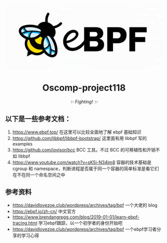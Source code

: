 <!-- markdownlint-disable MD033 MD041 -->
<p align="center">
  <a href=""><img src="https://github.com/OScomp-proj118/Oscomp-project118/blob/main/img/logo.png?raw=true" alt="ebpf"></a>
</p>

<div align="center">

# Oscomp-project118

<!-- prettier-ignore-start -->
<!-- markdownlint-disable-next-line MD036 -->
_✨ Fighting! ✨_
<!-- prettier-ignore-end -->

</div>

## 以下是一些参考文档：

1. https://www.ebpf.top/ 在这里可以比较全面地了解 ebpf 基础知识 
2. https://github.com/libbpf/libbpf-bootstrap/ 这里面有用 libbpf 写的 examples 
3. https://github.com/iovisor/bcc BCC 工具。不过 BCC 的可移植性和开销不如 libbpf 
4. https://www.youtube.com/watch?v=sK5i-N34im8 容器的技术基础是 cgroup 和 namespace，判断进程是否属于同一个容器的简单标准是看它们在不在同一个命名空间之中

## 参考资料

-   https://davidlovezoe.club/wordpress/archives/tag/bpf  一个大佬的 blog
-   https://ebpf.io/zh-cn/  中文官方
-   https://www.brendangregg.com/blog/2019-01-01/learn-ebpf-tracing.html 学习ebpf跟踪，以一个初学者的身份开始吧
-   https://davidlovezoe.club/wordpress/archives/tag/bpf 一个ebpf学习者分享的学习心得
